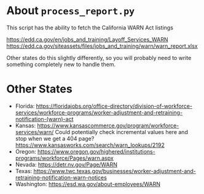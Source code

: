 # About `process_report.py`

This script has the ability to fetch the California WARN Act listings

https://edd.ca.gov/en/jobs_and_training/Layoff_Services_WARN
https://edd.ca.gov/siteassets/files/jobs_and_training/warn/warn_report.xlsx

Other states do this slightly differently, so you will probably need to write
something completely new to handle them.

# Other States

* Florida: https://floridajobs.org/office-directory/division-of-workforce-services/workforce-programs/worker-adjustment-and-retraining-notification-(warn)-act
* Kansas: https://www.kansascommerce.gov/program/workforce-services/warn/
  Could potentially check incremental values here and stop when we get a 404 page?
    https://www.kansasworks.com/search/warn_lookups/2192
* Oregon: https://www.oregon.gov/highered/institutions-programs/workforce/Pages/warn.aspx
* Nevada: https://detr.nv.gov/Page/WARN
* Texas: https://www.twc.texas.gov/businesses/worker-adjustment-and-retraining-notification-warn-notices
* Washington: https://esd.wa.gov/about-employees/WARN
